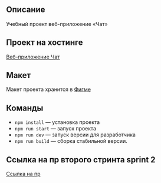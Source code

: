 ## Описание

Учебный проект веб-приложение «Чат»

## Проект на хостинге

[Веб-приложение Чат](https://nostalgic-lewin-d794ba.netlify.app)

## Макет

Макет проекта хранится в [Фигме](https://www.figma.com/file/24EUnEHGEDNLdOcxg7ULwV/Chat?node-id=0%3A1)

## Команды

- `npm install` — установка проекта
- `npm run start` — запуск проекта
- `npm run dev` — запуск версии для разработчика
- `npm run build` — сборка стабильной версии.

## Ссылка на пр второго стринта sprint 2
[Ссылка на пр](https://github.com/NightFreeze/middle.messenger.praktikum.yandex/pull/2)
